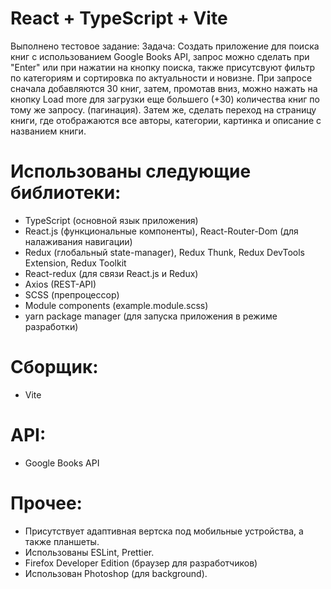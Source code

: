# React + TypeScript + Vite

Выполнено тестовое задание:
Задача:
Создать приложение для поиска книг с использованием Google Books API, запрос можно сделать при "Enter" или при нажатии на кнопку поиска, также присутсвуют фильтр по категориям и сортировка по актуальности и новизне.
При запросе сначала добавляются 30 книг, затем, промотав вниз, можно нажать на кнопку Load more для загрузки еще большего (+30) количества книг по тому же запросу. (пагинация). Затем же, сделать переход на страницу книги, где отображаются все авторы, категории, картинка и описание с названием книги.

# Использованы следующие библиотеки:
- TypeScript (основной язык приложения)
- React.js (функциональные компоненты), React-Router-Dom (для налаживания навигации)
- Redux (глобальный state-manager), Redux Thunk, Redux DevTools Extension, Redux Toolkit
- React-redux (для связи React.js и Redux)
- Axios (REST-API)
- SCSS (препроцессор)
- Module components (example.module.scss)
- yarn package manager (для запуска приложения в режиме разработки)

# Сборщик:
- Vite

# API:
- Google Books API

# Прочее:
- Присутствует адаптивная вертска под мобильные устройства, а также планшеты.
- Использованы ESLint, Prettier.
- Firefox Developer Edition (браузер для разработчиков)
- Использован Photoshop (для background).
